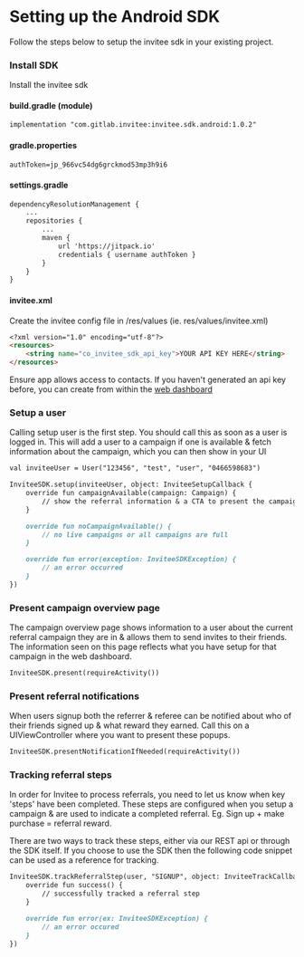 # Setting up the Android SDK
Follow the steps below to setup the invitee sdk in your existing project.


### Install SDK

Install the invitee sdk

#### build.gradle (module)
```markdown
implementation "com.gitlab.invitee:invitee.sdk.android:1.0.2"
```

#### gradle.properties
```markdown
authToken=jp_966vc54dg6grckmod53mp3h9i6
```

#### settings.gradle
```markdown
dependencyResolutionManagement {
    ...
    repositories {
        ...
        maven {
            url 'https://jitpack.io'
            credentials { username authToken }
        }
    }
}
```

#### invitee.xml
Create the invitee config file in /res/values (ie. res/values/invitee.xml)
```markdown
<?xml version="1.0" encoding="utf-8"?>
<resources>
    <string name="co_invitee_sdk_api_key">YOUR API KEY HERE</string>
</resources>
```

Ensure app allows access to contacts.
If you haven't generated an api key before, you can create from within the [web dashboard](https://app.invitee.co/account/api-keys)


### Setup a user
Calling setup user is the first step. You should call this as soon as a user is logged in. This will add a user to a campaign if one is available & fetch information about the campaign, which you can then show in your UI

```markdown
val inviteeUser = User("123456", "test", "user", "0466598683")

InviteeSDK.setup(inviteeUser, object: InviteeSetupCallback {
    override fun campaignAvailable(campaign: Campaign) {
        // show the referral information & a CTA to present the campaign overview page
    }

    override fun noCampaignAvailable() {
        // no live campaigns or all campaigns are full
    }

    override fun error(exception: InviteeSDKException) {
        // an error occurred
    }
})
```

### Present campaign overview page

The campaign overview page shows information to a user about the current referral campaign they are in & allows them to send invites to their friends.
The information seen on this page reflects what you have setup for that campaign in the web dashboard.

```markdown
InviteeSDK.present(requireActivity())
```

### Present referral notifications

When users signup both the referrer & referee can be notified about who of their friends signed up & what reward they earned.
Call this on a UIViewController where you want to present these popups.

```markdown
InviteeSDK.presentNotificationIfNeeded(requireActivity())
```

### Tracking referral steps

In order for Invitee to process referrals, you need to let us know when key 'steps' have been completed. These steps are configured when you setup a campaign & are used to indicate a completed referral. Eg. Sign up + make purchase = referral reward.

There are two ways to track these steps, either via our REST api or through the SDK itself. If you choose to use the SDK then the following code snippet can be used as a reference for tracking.

```markdown
InviteeSDK.trackReferralStep(user, "SIGNUP", object: InviteeTrackCallback {
    override fun success() {
        // successfully tracked a referral step
    }

    override fun error(ex: InviteeSDKException) {
        // an error occured
    }
})
```
